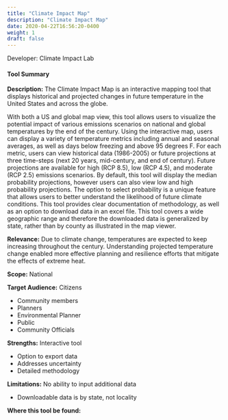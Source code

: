 ```yaml
---
title: "Climate Impact Map"
description: "Climate Impact Map"
date: 2020-04-22T16:56:20-0400
weight: 1
draft: false
---
```

Developer: Climate Impact Lab

#### Tool Summary
**Description:** The Climate Impact Map is an interactive mapping tool that displays historical and projected changes in future temperature in the United States and across the globe. 

With both a US and global map view, this tool allows users to visualize the potential impact of various emissions scenarios on national and global temperatures by the end of the century. Using the interactive map, users can display a variety of temperature metrics including annual and seasonal averages, as well as days below freezing and above 95 degrees F. For each metric, users can view historical data (1986-2005) or future projections at three time-steps (next 20 years, mid-century, and end of century). Future projections are available for high (RCP 8.5), low (RCP 4.5), and moderate (RCP 2.5) emissions scenarios. By default, this tool will display the median probability projections, however users can also view low and high probability projections. The option to select probability is a unique feature that allows users to better understand the likelihood of future climate conditions. This tool provides clear documentation of methodology, as well as an option to download data in an excel file. This tool covers a wide geographic range and therefore the downloaded data is generalized by state, rather than by county as illustrated in the map viewer.

**Relevance:** Due to climate change, temperatures are expected to keep increasing throughout the century.  Understanding projected temperature change enabled more effective planning and resilience efforts that mitigate the effects of extreme heat.

**Scope:** National

**Target Audience:** Citizens
* Community members
* Planners
* Environmental Planner
* Public
* Community Officials

**Strengths:** Interactive tool 
* Option to export data
* Addresses uncertainty 
* Detailed methodology

**Limitations:** No ability to input additional data
* Downloadable data is by state, not locality

**Where this tool be found:** 
